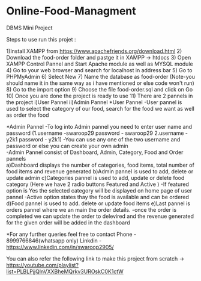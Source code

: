 # Online-Food-Managment
DBMS Mini Project



Steps to use run this projet : 

1)Install XAMPP from https://www.apachefriends.org/download.html
2) Download the food-order folder and pastge it in XAMPP -> htdocs
3) Open XAMPP Control Pannel and Start Apache module as well as MYSQL module
4) Go to your web browser and search for localhost in address bar
5) Go to PHPMyAdmin
6) Select New
7) Name the database as food-order (Note-you should name it in the same way as i have mentioned or else code won't run)
8) Go to the import option
9) Choose the file food-order.sql and click on Go
10) Once you are done the project is ready to use
11) There are 2 pannels in the project 
        i)User Pannel
        ii)Admin Pannel
*User Pannel
-User pannel is used to select the category of our food, search for the food we want as well as order the food

*Admin Pannel
-To log into Admin pannel you need to enter user name and password (1.username -swaroop29 password - swaroop29
                                                                    2.username - y2k1 password - y2k1)
-You can use any one of the two username and password or else you can create your own admin  
-Admin Pannel consist of Dashboard, Admin, Category, Food and Order pannels  
a)Dashboard displays the number of categories, food items, total number of food items and revenue generated
b)Admin pannel is used to add, delete or update admin
c)Categories pannel is used to add, update or delete food category (Here we have 2 radio buttons Featured and Active )
        -If featured option is Yes the selected category will be displayed on home page of user pannel
        -Active option states thay the food is available and can be ordered
d)Food pannel is used to add. delete or update food items
e)Last pannel is orders pannel where we an main the order details.
    -once the order is completed we can update the order to delevired and the revenue generated for the given order will be added in the dashboard
    
*For any further queries feel free to contact
Phone - 8999766846(whatsapp only)
Linkdin - https://www.linkedin.com/in/swaroop2905/

You can also refer the following link to make this project from scratch -> https://youtube.com/playlist?list=PLBLPjjQlnVXXBheMQrkv3UROskC0K1ctW 
